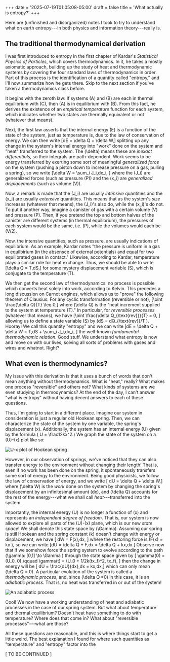 +++
date = '2025-07-19T01:05:08-05:00'
draft = false
title = 'What actually is entropy?'
+++

Here are (unfinished and disorganized) notes I took to try to understand what on earth entropy---in both physics and information theory---really is.

<!--more-->

## The traditional thermodynamical derivation
I was first introduced to entropy in the first chapter of Kardar's *Statistical Physics of Particles*, which covers thermodynamics. In it, he takes a mostly axiomatic approach, building up the study of heat and thermodynamic systems by covering the four standard laws of thermodynamics in order. Part of this process is the identification of a quantity called "entropy," and I'll now summarize how he gets there. Skip to the next section if you've taken a thermodynamics class before.

It begins with the zeroth law: If systems \(A\) and \(B\) are each in thermal equilibrium with \(C\), then \(A\) is in equilibrium with \(B\). From this fact, he derives the existence of an *empirical temperature* function for each system, which indicates whether two states are thermally equivalent or not (whatever that means). 

Next, the first law asserts that the internal energy \(E\) is a function of the state of the system, just as temperature is, due to the law of conservation of energy. We can then write \[dE = \delta Q + \delta W,\] splitting up any change in the system's internal energy into "work" done on the system and "heat" transferred to the system. The \(\delta\) means these are *inexact differentials*, so their integrals are path-dependent. Work seems to be energy transferred by exerting some sort of meaningful *generalized force* on the system (pushing a piston down to increase pressure on a gas, pulling a spring), so we write
\[\delta W = \sum_i J_i\,dx_i, \] where the \(J_i\) are generalized forces (such as pressure \(P\)) and the \(x_i\) are *generalized displacements* (such as volume \(V\)). 

Now, a remark is made that the \(J_i\) are usually *intensive* quantities and the \(x_i\) are usually *extensive* quantities. This means that as the system's *size* increases (whatever that means), the \(J_i\)'s also do, while the \(x_i\)'s do not. To put it another way, imagine a canister of gas with a certain volume \(V\) and pressure \(P\). Then, if you pretend the top and bottom halves of the canister are different systems (in thermal equilibrium), the pressures of each system would be the same, i.e. \(P\), while the volumes would each be \(V/2\). 

Now, the intensive quantities, such as pressure, are usually indications of equilibrium. As an example, Kardar notes "the pressure is uniform in a gas in equilbirium (in the absensce of external potentials) and equal for two equilibrated gases in contact." Likewise, according to Kardar, temperature plays a similar role for heat exchange. Thus, we should be able to write
\[\delta Q = T\,dS,\]
for some mystery displacement variable \(S\), which is conjugate to the temperature \(T\). 

We then get the second law of thermodynamics: no process is possible which converts heat solely into work, according to Kelvin. This precedes a long discussion on Carnot engines, which allows us to "prove" the following theorem of Clausius: For any cyclic transformation (reversible or not), 
\[\oint \frac{\delta Q}{T} \leq 0,\]
where \(\delta Q\) is the "heat increment supplied to the system at temperature \(T\)." In particular, for *reversible processes* (whatever that means), we have
\[\oint \frac{\delta Q_{\text{rev}}}{T} = 0, \]
allowing us to define a state variable \(S\) by \(dS = dQ_{\text{rev}}/T \). Hooray! We call this quantity "entropy" and we can write
\[dE = \delta Q + \delta W = T\,dS + \sum_i J_i\,dx_i, \]
the well-known *fundamental thermodynamic relation*. Good stuff. We understand what entropy is now and move on with our lives, solving all sorts of problems with gases and wires and whatnot. Right?


## What even is thermodynamics?
My issue with this derivation is that it uses a bunch of words that don't mean anything without thermodynamics. What is "heat," really? What makes one process "reversible" and others not? What kinds of systems are we even studying in thermodynamics? At the end of the day, I can't answer "what is entropy" without having decent answers to each of these questions.

Thus, I'm going to start in a different place. Imagine our system in consideration is just a regular old Hookean spring. Then, we can characterize the state of the system by one variable, the spring's displacement \(x\). Additionally, the system has an internal energy \(U\) given by the formula \( U = \frac12kx^2.\) We graph the state of the system on a \(U\)-\(x\) plot like so:

![U-x plot of Hookean spring](hooke.png)

However, in our observation of springs, we've noticed that they can also transfer energy to the environment without changing their length! That is, even if no work has been done on the spring, it spontaneously transfers some sort of energy to the environment. Being good physicists, we follow the law of conservation of energy, and we write
\[ dU = \delta Q + \delta W,\]
where \(\delta W\) is the *work* done on the system by changing the spring's displacement by an infinitesimal amount \(dx\), and \(\delta Q\) accounts for the rest of the energy---what we shall call *heat*---transferred into the system. 

Importantly, the internal energy \(U\) is no longer a function of \(x\) and represents an *independent degree of freedom*. That is, our system is now allowed to explore all parts of the \(U\)-\(x\) plane, which is our new *state space*! We shall denote this state space by \(\Gamma\). Assuming our spring is still Hookean and the spring constant \(k\) doesn't change with energy or displacement, we have
\[ dW = F(x)\,dx, \]
where the restoring force is \(F(x) = kx \), so we can write
\[dU = \delta Q + F\,dx = \delta Q + kx\,dx.\]
Observe now that if we somehow force the spring system to evolve according to the path \(\gamma: [0,1] \to \Gamma \) through the state space given by
\[ \gamma(0) = (U_0, 0),\qquad \gamma(t) = (U_0 + 1/2k(tx_f)^2, tx_f), \]
then the change in energy will be
\[ dU = \frac{dU}{dx}\,dx = kx\,dx,\]
which can only mean \(\delta Q = 0\). A particular evolution of the system is called a *thermodynamic process*, and, since \(\delta Q =0\) in this case, it is an *adiabatic process*. That is, no heat was transferred in or out of the system!

![An adiabatic process](adiabatic.png)

Cool! We now have a working understanding of heat and adiabatic processes in the case of our spring system. But what about temperature and thermal equilibrium? Doesn't heat have something to do with temperature? Where does that come in? What about "reversible processes"---what are those? 

All these questions are reasonable, and this is where things start to get a little weird. The best explanation I found for where such quantities as "temperature" and "entropy" factor into the 

[ TO BE CONTINUED ]